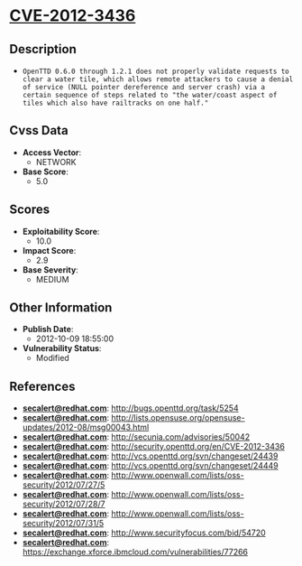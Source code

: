 
# [CVE-2012-3436](https://cve.mitre.org/cgi-bin/cvename.cgi?name=CVE-2012-3436)

## Description

- `OpenTTD 0.6.0 through 1.2.1 does not properly validate requests to clear a water tile, which allows remote attackers to cause a denial of service (NULL pointer dereference and server crash) via a certain sequence of steps related to "the water/coast aspect of tiles which also have railtracks on one half."`

## Cvss Data

- **Access Vector**:
  - NETWORK
- **Base Score**:
  - 5.0

## Scores

- **Exploitability Score**:
  - 10.0
- **Impact Score**:
  - 2.9
- **Base Severity**:
  - MEDIUM

## Other Information

- **Publish Date**:
  - 2012-10-09 18:55:00
- **Vulnerability Status**:
  - Modified

## References

- **secalert@redhat.com**: http://bugs.openttd.org/task/5254
- **secalert@redhat.com**: http://lists.opensuse.org/opensuse-updates/2012-08/msg00043.html
- **secalert@redhat.com**: http://secunia.com/advisories/50042
- **secalert@redhat.com**: http://security.openttd.org/en/CVE-2012-3436
- **secalert@redhat.com**: http://vcs.openttd.org/svn/changeset/24439
- **secalert@redhat.com**: http://vcs.openttd.org/svn/changeset/24449
- **secalert@redhat.com**: http://www.openwall.com/lists/oss-security/2012/07/27/5
- **secalert@redhat.com**: http://www.openwall.com/lists/oss-security/2012/07/28/7
- **secalert@redhat.com**: http://www.openwall.com/lists/oss-security/2012/07/31/5
- **secalert@redhat.com**: http://www.securityfocus.com/bid/54720
- **secalert@redhat.com**: https://exchange.xforce.ibmcloud.com/vulnerabilities/77266
